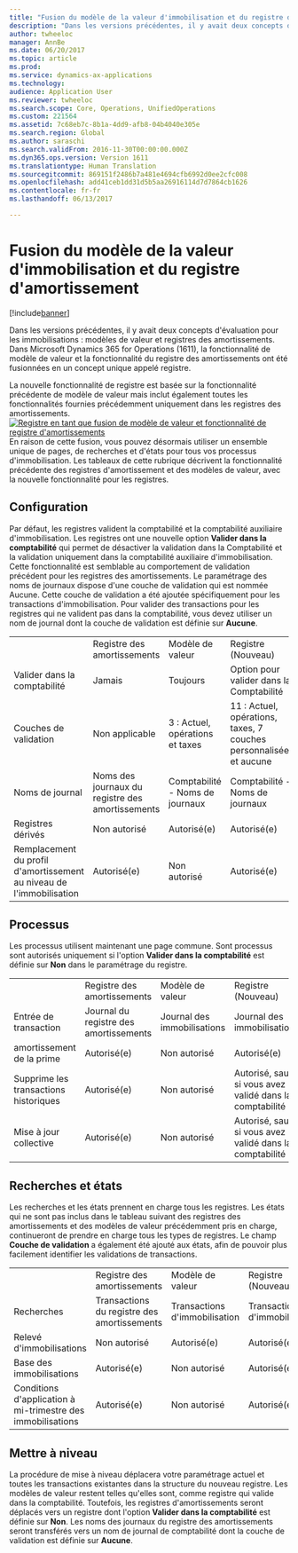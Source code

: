 ```yaml
---
title: "Fusion du modèle de la valeur d'immobilisation et du registre d'amortissement"
description: "Dans les versions précédentes, il y avait deux concepts d'évaluation pour les immobilisations : modèles de valeur et registres des amortissements. Dans Microsoft Dynamics 365 for Operations (1611), la fonctionnalité de modèle de valeur et la fonctionnalité du registre des amortissements ont été fusionnées en un concept unique appelé registre."
author: twheeloc
manager: AnnBe
ms.date: 06/20/2017
ms.topic: article
ms.prod: 
ms.service: dynamics-ax-applications
ms.technology: 
audience: Application User
ms.reviewer: twheeloc
ms.search.scope: Core, Operations, UnifiedOperations
ms.custom: 221564
ms.assetid: 7c68eb7c-8b1a-4dd9-afb8-04b4040e305e
ms.search.region: Global
ms.author: saraschi
ms.search.validFrom: 2016-11-30T00:00:00.000Z
ms.dyn365.ops.version: Version 1611
ms.translationtype: Human Translation
ms.sourcegitcommit: 869151f2486b7a481e4694cfb6992d0ee2cfc008
ms.openlocfilehash: add41ceb1dd31d5b5aa26916114d7d7864cb1626
ms.contentlocale: fr-fr
ms.lasthandoff: 06/13/2017

---
```


# <a name="fixed-asset-value-model-and-depreciation-book-merge"></a>Fusion du modèle de la valeur d'immobilisation et du registre d'amortissement

[!include[banner](../includes/banner.md)]


Dans les versions précédentes, il y avait deux concepts d'évaluation pour les immobilisations : modèles de valeur et registres des amortissements. Dans Microsoft Dynamics 365 for Operations (1611), la fonctionnalité de modèle de valeur et la fonctionnalité du registre des amortissements ont été fusionnées en un concept unique appelé registre.

La nouvelle fonctionnalité de registre est basée sur la fonctionnalité précédente de modèle de valeur mais inclut également toutes les fonctionnalités fournies précédemment uniquement dans les registres des amortissements. [![Registre en tant que fusion de modèle de valeur et fonctionnalité de registre d'amortissements](./media/fixed-assets.png)](./media/fixed-assets.png) En raison de cette fusion, vous pouvez désormais utiliser un ensemble unique de pages, de recherches et d'états pour tous vos processus d'immobilisation. Les tableaux de cette rubrique décrivent la fonctionnalité précédente des registres d'amortissement et des modèles de valeur, avec la nouvelle fonctionnalité pour les registres.

## <a name="setup"></a>Configuration
Par défaut, les registres valident la comptabilité et la comptabilité auxiliaire d'immobilisation. Les registres ont une nouvelle option **Valider dans la comptabilité** qui permet de désactiver la validation dans la Comptabilité et la validation uniquement dans la comptabilité auxiliaire d'immobilisation. Cette fonctionnalité est semblable au comportement de validation précédent pour les registres des amortissements. Le paramétrage des noms de journaux dispose d'une couche de validation qui est nommée Aucune. Cette couche de validation a été ajoutée spécifiquement pour les transactions d'immobilisation. Pour valider des transactions pour les registres qui ne valident pas dans la comptabilité, vous devez utiliser un nom de journal dont la couche de validation est définie sur **Aucune**.

|                                                  |                                 |                                 |                                                         |
|--------------------------------------------------|---------------------------------|---------------------------------|---------------------------------------------------------|
|                                                  | Registre des amortissements               | Modèle de valeur                     | Registre (Nouveau)                                              |
| Valider dans la comptabilité                                   | Jamais                           | Toujours                          | Option pour valider dans la Comptabilité                                |
| Couches de validation                                   | Non applicable                  | 3 : Actuel, opérations et taxes | 11 : Actuel, opérations, taxes, 7 couches personnalisées, et aucune |
| Noms de journal                                    | Noms des journaux du registre des amortissements | Comptabilité - Noms de journaux              | Comptabilité - Noms de journaux                                      |
| Registres dérivés                                    | Non autorisé                     | Autorisé(e)                         | Autorisé(e)                                                 |
| Remplacement du profil d'amortissement au niveau de l'immobilisation | Autorisé(e)                         | Non autorisé                     | Autorisé(e)                                                 |

## <a name="processes"></a>Processus
Les processus utilisent maintenant une page commune. Sont processus sont autorisés uniquement si l'option **Valider dans la comptabilité** est définie sur **Non** dans le paramétrage du registre.

|                                |                           |                     |                                          |
|--------------------------------|---------------------------|---------------------|------------------------------------------|
|                                | Registre des amortissements         | Modèle de valeur         | Registre (Nouveau)                               |
| Entrée de transaction              | Journal du registre des amortissements | Journal des immobilisations | Journal des immobilisations                      |
| amortissement de la prime             | Autorisé(e)                   | Non autorisé         | Autorisé(e)                                  |
| Supprime les transactions historiques | Autorisé(e)                   | Non autorisé         | Autorisé, sauf si vous avez validé dans la comptabilité |
| Mise à jour collective                    | Autorisé(e)                   | Non autorisé         | Autorisé, sauf si vous avez validé dans la comptabilité |

## <a name="inquiries-and-reports"></a>Recherches et états
Les recherches et les états prennent en charge tous les registres. Les états qui ne sont pas inclus dans le tableau suivant des registres des amortissements et des modèles de valeur précédemment pris en charge, continueront de prendre en charge tous les types de registres. Le champ **Couche de validation** a également été ajouté aux états, afin de pouvoir plus facilement identifier les validations de transactions.

|                                       |                                |                          |                          |
|---------------------------------------|--------------------------------|--------------------------|--------------------------|
|                                       | Registre des amortissements              | Modèle de valeur              | Registre (Nouveau)               |
| Recherches                             | Transactions du registre des amortissements | Transactions d'immobilisation | Transactions d'immobilisation |
| Relevé d'immobilisations                 | Non autorisé                    | Autorisé(e)                  | Autorisé(e)                  |
| Base des immobilisations                     | Autorisé(e)                        | Non autorisé              | Autorisé(e)                  |
| Conditions d'application à mi-trimestre des immobilisations | Autorisé(e)                        | Non autorisé              | Autorisé(e)                  |

## <a name="upgrade"></a>Mettre à niveau
La procédure de mise à niveau déplacera votre paramétrage actuel et toutes les transactions existantes dans la structure du nouveau registre. Les modèles de valeur restent telles qu'elles sont, comme registre qui valide dans la comptabilité. Toutefois, les registres d'amortissements seront déplacés vers un registre dont l'option **Valider dans la comptabilité** est définie sur **Non**. Les noms des journaux du registre des amortissements seront transférés vers un nom de journal de comptabilité dont la couche de validation est définie sur **Aucune**.




